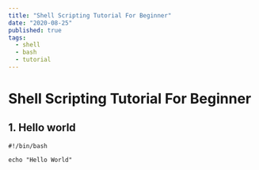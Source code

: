 ```yaml
---
title: "Shell Scripting Tutorial For Beginner"
date: "2020-08-25"
published: true
tags:
  - shell
  - bash
  - tutorial
---
```


# Shell Scripting Tutorial For Beginner

## 1. Hello world

```bas
#!/bin/bash

echo "Hello World"
```
<!--stackedit_data:
eyJoaXN0b3J5IjpbLTEwMjg3MzQ0NDldfQ==
-->